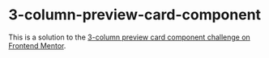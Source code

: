 # 3-column-preview-card-component
This is a solution to the [3-column preview card component challenge on Frontend Mentor](https://www.frontendmentor.io/profile/ManikMaity).
